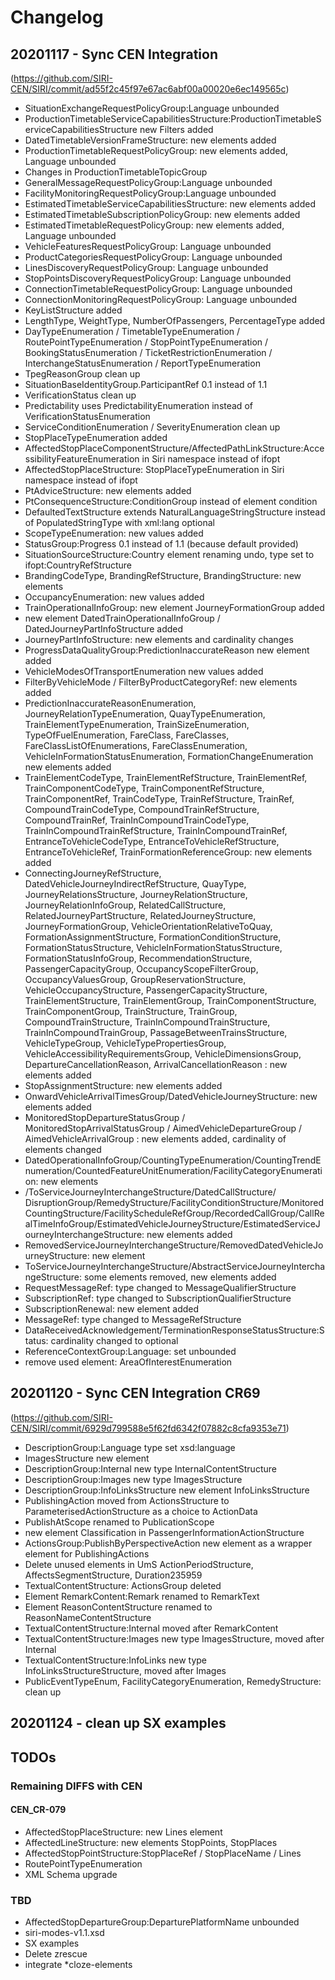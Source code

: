 # Changelog

## 20201117 - Sync CEN Integration 
(https://github.com/SIRI-CEN/SIRI/commit/ad55f2c45f97e67ac6abf00a00020e6ec149565c)
* SituationExchangeRequestPolicyGroup:Language unbounded
* ProductionTimetableServiceCapabilitiesStructure:ProductionTimetableServiceCapabilitiesStructure new Filters added
* DatedTimetableVersionFrameStructure: new elements added
* ProductionTimetableRequestPolicyGroup: new elements added, Language unbounded
* Changes in ProductionTimetableTopicGroup
* GeneralMessageRequestPolicyGroup:Language unbounded
* FacilityMonitoringRequestPolicyGroup:Language unbounded
* EstimatedTimetableServiceCapabilitiesStructure: new elements added
* EstimatedTimetableSubscriptionPolicyGroup: new elements added
* EstimatedTimetableRequestPolicyGroup: new elements added, Language unbounded
* VehicleFeaturesRequestPolicyGroup: Language unbounded
* ProductCategoriesRequestPolicyGroup: Language unbounded
* LinesDiscoveryRequestPolicyGroup: Language unbounded
* StopPointsDiscoveryRequestPolicyGroup: Language unbounded
* ConnectionTimetableRequestPolicyGroup: Language unbounded
* ConnectionMonitoringRequestPolicyGroup: Language unbounded
* KeyListStructure added
* LengthType, WeightType, NumberOfPassengers, PercentageType added
* DayTypeEnumeration / TimetableTypeEnumeration / RoutePointTypeEnumeration / StopPointTypeEnumeration / BookingStatusEnumeration / TicketRestrictionEnumeration / InterchangeStatusEnumeration / ReportTypeEnumeration   
* TpegReasonGroup clean up
* SituationBaseIdentityGroup.ParticipantRef 0.1 instead of 1.1
* VerificationStatus clean up
* Predictability uses PredictabilityEnumeration instead of  VerificationStatusEnumeration
* ServiceConditionEnumeration / SeverityEnumeration clean up
* StopPlaceTypeEnumeration added
* AffectedStopPlaceComponentStructure/AffectedPathLinkStructure:AccessibilityFeatureEnumeration in Siri namespace instead of ifopt
* AffectedStopPlaceStructure: StopPlaceTypeEnumeration in Siri namespace instead of ifopt
* PtAdviceStructure: new elements added
* PtConsequenceStructure:ConditionGroup instead of element condition 
* DefaultedTextStructure extends NaturalLanguageStringStructure instead of PopulatedStringType with xml:lang optional
* ScopeTypeEnumeration: new values added
* StatusGroup:Progress 0.1 instead of 1.1 (because default provided)
* SituationSourceStructure:Country element renaming undo, type set to ifopt:CountryRefStructure
* BrandingCodeType, BrandingRefStructure, BrandingStructure: new elements
* OccupancyEnumeration: new values added 
* TrainOperationalInfoGroup: new element JourneyFormationGroup added
* new element DatedTrainOperationalInfoGroup / DatedJourneyPartInfoStructure added
* JourneyPartInfoStructure: new elements and cardinality changes
* ProgressDataQualityGroup:PredictionInaccurateReason new element added
* VehicleModesOfTransportEnumeration new values added
* FilterByVehicleMode / FilterByProductCategoryRef: new elements added
* PredictionInaccurateReasonEnumeration, JourneyRelationTypeEnumeration, QuayTypeEnumeration, TrainElementTypeEnumeration, TrainSizeEnumeration, TypeOfFuelEnumeration, FareClass, FareClasses, FareClassListOfEnumerations, FareClassEnumeration, VehicleInFormationStatusEnumeration, FormationChangeEnumeration new elements added
* TrainElementCodeType, TrainElementRefStructure, TrainElementRef, TrainComponentCodeType, TrainComponentRefStructure, TrainComponentRef, TrainCodeType, TrainRefStructure, TrainRef, CompoundTrainCodeType, CompoundTrainRefStructure, CompoundTrainRef, TrainInCompoundTrainCodeType, TrainInCompoundTrainRefStructure, TrainInCompoundTrainRef, EntranceToVehicleCodeType, EntranceToVehicleRefStructure, EntranceToVehicleRef, TrainFormationReferenceGroup: new elements added
* ConnectingJourneyRefStructure, DatedVehicleJourneyIndirectRefStructure, QuayType, JourneyRelationsStructure, JourneyRelationStructure, JourneyRelationInfoGroup, RelatedCallStructure, RelatedJourneyPartStructure, RelatedJourneyStructure, JourneyFormationGroup, VehicleOrientationRelativeToQuay, FormationAssignmentStructure, FormationConditionStructure, FormationStatusStructure, VehicleInFormationStatusStructure, FormationStatusInfoGroup, RecommendationStructure, PassengerCapacityGroup, OccupancyScopeFilterGroup, OccupancyValuesGroup, GroupReservationStructure, VehicleOccupancyStructure, PassengerCapacityStructure, TrainElementStructure, TrainElementGroup, TrainComponentStructure, TrainComponentGroup, TrainStructure, TrainGroup, CompoundTrainStructure, TrainInCompoundTrainStructure, TrainInCompoundTrainGroup, PassageBetweenTrainsStructure, VehicleTypeGroup, VehicleTypePropertiesGroup, VehicleAccessibilityRequirementsGroup, VehicleDimensionsGroup, DepartureCancellationReason, ArrivalCancellationReason : new elements added
* StopAssignmentStructure: new elements added 
* OnwardVehicleArrivalTimesGroup/DatedVehicleJourneyStructure: new elements added
* MonitoredStopDepartureStatusGroup / MonitoredStopArrivalStatusGroup / AimedVehicleDepartureGroup / AimedVehicleArrivalGroup : new elements  added, cardinality of elements changed
* DatedOperationalInfoGroup/CountingTypeEnumeration/CountingTrendEnumeration/CountedFeatureUnitEnumeration/FacilityCategoryEnumeration: new elements
* /ToServiceJourneyInterchangeStructure/DatedCallStructure/ DisruptionGroup/RemedyStructure/FacilityConditionStructure/MonitoredCountingStructure/FacilityScheduleRefGroup/RecordedCallGroup/CallRealTimeInfoGroup/EstimatedVehicleJourneyStructure/EstimatedServiceJourneyInterchangeStructure: new elements added
* RemovedServiceJourneyInterchangeStructure/RemovedDatedVehicleJourneyStructure: new element
* ToServiceJourneyInterchangeStructure/AbstractServiceJourneyInterchangeStructure: some elements removed, new elements added
* RequestMessageRef: type changed to MessageQualifierStructure
* SubscriptionRef: type changed to SubscriptionQualifierStructure
* SubscriptionRenewal: new element added
* MessageRef: type changed to MessageRefStructure
* DataReceivedAcknowledgement/TerminationResponseStatusStructure:Status: cardinality changed to optional
* ReferenceContextGroup:Language: set unbounded
* remove used element: AreaOfInterestEnumeration
             
## 20201120 - Sync CEN Integration CR69
(https://github.com/SIRI-CEN/SIRI/commit/6929d799588e5f62fd6342f07882c8cfa9353e71)
* DescriptionGroup:Language type set xsd:language
* ImagesStructure new element
* DescriptionGroup:Internal new type InternalContentStructure
* DescriptionGroup:Images new type ImagesStructure
* DescriptionGroup:InfoLinksStructure new element InfoLinksStructure
* PublishingAction moved from ActionsStructure to ParameterisedActionStructure as a choice to ActionData
* PublishAtScope renamed to PublicationScope
* new element Classification in PassengerInformationActionStructure
* ActionsGroup:PublishByPerspectiveAction new element as a wrapper element for PublishingActions
* Delete unused elements in UmS ActionPeriodStructure, AffectsSegmentStructure, Duration235959
* TextualContentStructure: ActionsGroup deleted
* Element RemarkContent:Remark renamed to RemarkText
* Element ReasonContentStructure renamed to ReasonNameContentStructure
* TextualContentStructure:Internal moved after RemarkContent
* TextualContentStructure:Images new type ImagesStructure, moved after Internal
* TextualContentStructure:InfoLinks new type InfoLinksStructureStructure, moved after Images
* PublicEventTypeEnum, FacilityCategoryEnumeration, RemedyStructure: clean up 

## 20201124 - clean up SX examples

## TODOs
### Remaining DIFFS with CEN
#### CEN_CR-079
* AffectedStopPlaceStructure: new Lines element
* AffectedLineStructure: new elements StopPoints, StopPlaces
* AffectedStopPointStructure:StopPlaceRef / StopPlaceName / Lines
* RoutePointTypeEnumeration
* XML Schema upgrade
### TBD
* AffectedStopDepartureGroup:DeparturePlatformName unbounded
* siri-modes-v1.1.xsd
* SX examples
* Delete zrescue
* integrate *cloze-elements
